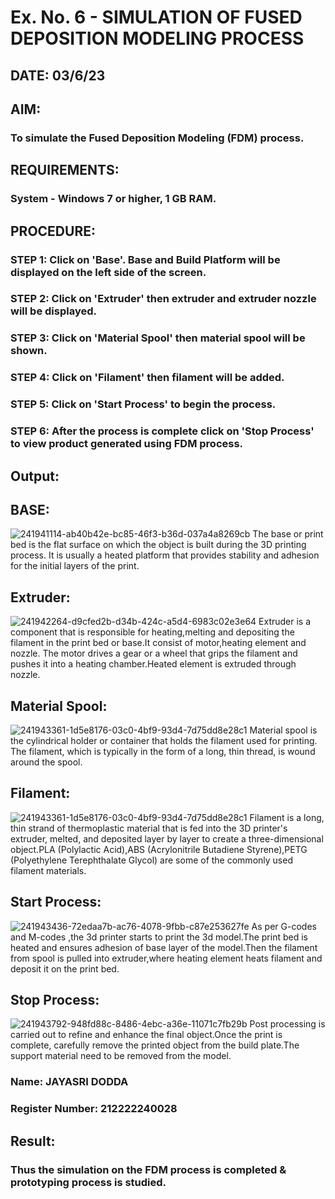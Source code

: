 # Ex. No. 6 - SIMULATION OF FUSED DEPOSITION MODELING PROCESS

## DATE: 03/6/23
## AIM:
### To simulate the Fused Deposition Modeling (FDM) process.

## REQUIREMENTS:
### System - Windows 7 or higher, 1 GB RAM.

## PROCEDURE:
### STEP 1: Click on 'Base'. Base and Build Platform will be displayed on the left side of the screen.
### STEP 2: Click on 'Extruder' then extruder and extruder nozzle will be displayed.
### STEP 3: Click on 'Material Spool' then material spool will be shown.
### STEP 4: Click on 'Filament' then filament will be added.
### STEP 5: Click on 'Start Process' to begin the process.
### STEP 6: After the process is complete click on 'Stop Process' to view product generated using FDM process.

## Output:
## BASE:
![241941114-ab40b42e-bc85-46f3-b36d-037a4a8269cb](https://github.com/mathes6112004/Ex.-No---6.-SIMULATION-OF-FUSED-DEPOSITION-MODELING-PROCESS/assets/119477782/fadc2d2c-65df-408d-bc38-e8d11f28030c)
The base or print bed is the flat surface on which the object is built during the 3D printing process. It is usually a heated platform that provides stability and adhesion for the initial layers of the print.
## Extruder:
![241942264-d9cfed2b-d34b-424c-a5d4-6983c02e3e64](https://github.com/mathes6112004/Ex.-No---6.-SIMULATION-OF-FUSED-DEPOSITION-MODELING-PROCESS/assets/119477782/da4ba379-cb5f-47c8-8f3d-f8b0cdcf4937)
Extruder is a component that is responsible for heating,melting and depositing the filament in the print bed or base.It consist of motor,heating element and nozzle. The motor drives a gear or a wheel that grips the filament and pushes it into a heating chamber.Heated element is extruded through nozzle.
## Material Spool:
![241943361-1d5e8176-03c0-4bf9-93d4-7d75dd8e28c1](https://github.com/mathes6112004/Ex.-No---6.-SIMULATION-OF-FUSED-DEPOSITION-MODELING-PROCESS/assets/119477782/9fd2b10d-e9e7-4109-a70d-67a0dd21d3a2)
Material spool is the cylindrical holder or container that holds the filament used for printing. The filament, which is typically in the form of a long, thin thread, is wound around the spool.
## Filament:
![241943361-1d5e8176-03c0-4bf9-93d4-7d75dd8e28c1](https://github.com/mathes6112004/Ex.-No---6.-SIMULATION-OF-FUSED-DEPOSITION-MODELING-PROCESS/assets/119477782/8aefe647-4e4c-4b02-b793-ff6e667888cb)
Filament is a long, thin strand of thermoplastic material that is fed into the 3D printer's extruder, melted, and deposited layer by layer to create a three-dimensional object.PLA (Polylactic Acid),ABS (Acrylonitrile Butadiene Styrene),PETG (Polyethylene Terephthalate Glycol) are some of the commonly used filament materials.
## Start Process:
![241943436-72edaa7b-ac76-4078-9fbb-c87e253627fe](https://github.com/mathes6112004/Ex.-No---6.-SIMULATION-OF-FUSED-DEPOSITION-MODELING-PROCESS/assets/119477782/3838ee59-baff-4203-9781-4f1f52fc5f0b)
As per G-codes and M-codes ,the 3d printer starts to print the 3d model.The print bed is heated and ensures adhesion of base layer of the model.Then the filament from spool is pulled into extruder,where heating element heats filament and deposit it on the print bed.
## Stop Process:
![241943792-948fd88c-8486-4ebc-a36e-11071c7fb29b](https://github.com/mathes6112004/Ex.-No---6.-SIMULATION-OF-FUSED-DEPOSITION-MODELING-PROCESS/assets/119477782/5214d7a4-ed94-414b-bae8-a346bc60dec9)
Post processing is carried out to refine and enhance the final object.Once the print is complete, carefully remove the printed object from the build plate.The support material need to be removed from the model.
### Name: JAYASRI DODDA
### Register Number: 212222240028

## Result:
### Thus the simulation on the FDM process is completed & prototyping process is studied.
